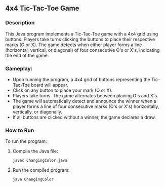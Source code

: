 ## 4x4 Tic-Tac-Toe Game

### Description
This Java program implements a Tic-Tac-Toe game with a 4x4 grid using buttons. Players take turns clicking the buttons to place their respective marks (O or X). The game detects when either player forms a line (horizontal, vertical, or diagonal) of four consecutive O's or X's, indicating the end of the game.

### Gameplay:

- Upon running the program, a 4x4 grid of buttons representing the Tic-Tac-Toe board will appear.
- Click on any button to place your mark (O or X).
- Players take turns. The game alternates between placing O's and X's.
- The game will automatically detect and announce the winner when a player forms a line of four consecutive marks (O's or X's) horizontally, vertically, or diagonally.
- If all buttons are clicked without a winner, the game declares a draw.

### How to Run
To run the program:

1. Compile the Java file:
    ```bash
    javac ChangingColor.java
    ```
2. Run the compiled program:
    ```bash
    java ChangingColor
    ```
